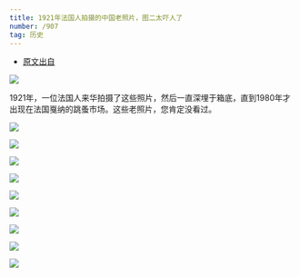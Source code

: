 ```yaml
---
title: 1921年法国人拍摄的中国老照片，图二太吓人了
number: /907 
tag: 历史
---
```


* [原文出自](https://www.360kuai.com/9c4272b82763e4a12?djsource=ZF90WY&refer_scene=0&scene=1&sign=360dh&tj_url=9c4272b82763e4a12&uid=5cba1920f03f4cec653315aa45603681)

![](https://p0.ssl.qhimg.com/t014558c6a215a2f87d.jpg)

1921年，一位法国人来华拍摄了这些照片，然后一直深埋于箱底，直到1980年才出现在法国戛纳的跳蚤市场。这些老照片，您肯定没看过。

![](https://p0.ssl.qhimg.com/t01668350d352ac4f07.jpg)

![](https://p0.ssl.qhimg.com/t01ee62ea7b2b0828ed.jpg)

![](https://p0.ssl.qhimg.com/t01bdb8a71f3ad62fa0.jpg)

![](https://p0.ssl.qhimg.com/t0172c93fc40a9fa612.jpg)

![](https://p0.ssl.qhimg.com/t017f879801fd194ea4.jpg)

![](https://p0.ssl.qhimg.com/t018248a523ef770579.jpg)

![](https://p0.ssl.qhimg.com/t01128ed029dfd4e846.jpg)

![](https://p0.ssl.qhimg.com/t0183c3d8a1938311fd.jpg)

![](https://p0.ssl.qhimg.com/t01a17224cece7fd54d.jpg)


